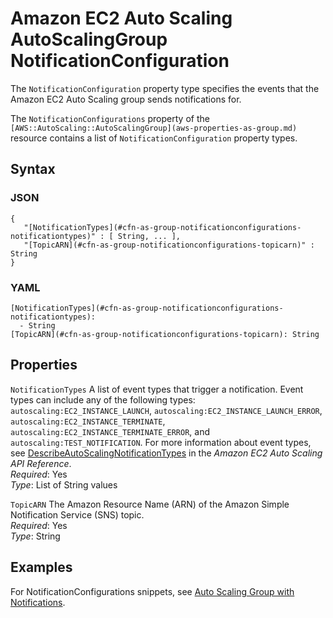 # Amazon EC2 Auto Scaling AutoScalingGroup NotificationConfiguration<a name="aws-properties-as-notificationconfigurations"></a>

The `NotificationConfiguration` property type specifies the events that the Amazon EC2 Auto Scaling group sends notifications for\.

The `NotificationConfigurations` property of the `[AWS::AutoScaling::AutoScalingGroup](aws-properties-as-group.md)` resource contains a list of `NotificationConfiguration` property types\.

## Syntax<a name="w2922ab1c21c10c38c13c50b7"></a>

### JSON<a name="aws-properties-as-notificationconfigurations-syntax.json"></a>

```
{
   "[NotificationTypes](#cfn-as-group-notificationconfigurations-notificationtypes)" : [ String, ... ],
   "[TopicARN](#cfn-as-group-notificationconfigurations-topicarn)" : String
}
```

### YAML<a name="aws-properties-as-notificationconfigurations-syntax.yaml"></a>

```
[NotificationTypes](#cfn-as-group-notificationconfigurations-notificationtypes):
  - String
[TopicARN](#cfn-as-group-notificationconfigurations-topicarn): String
```

## Properties<a name="w2922ab1c21c10c38c13c50b9"></a>

`NotificationTypes`  <a name="cfn-as-group-notificationconfigurations-notificationtypes"></a>
A list of event types that trigger a notification\. Event types can include any of the following types: `autoscaling:EC2_INSTANCE_LAUNCH`, `autoscaling:EC2_INSTANCE_LAUNCH_ERROR`, `autoscaling:EC2_INSTANCE_TERMINATE`, `autoscaling:EC2_INSTANCE_TERMINATE_ERROR`, and `autoscaling:TEST_NOTIFICATION`\. For more information about event types, see [DescribeAutoScalingNotificationTypes](https://docs.aws.amazon.com/autoscaling/ec2/APIReference/API_DescribeAutoScalingNotificationTypes.html) in the *Amazon EC2 Auto Scaling API Reference*\.  
*Required*: Yes  
*Type*: List of String values

`TopicARN`  <a name="cfn-as-group-notificationconfigurations-topicarn"></a>
The Amazon Resource Name \(ARN\) of the Amazon Simple Notification Service \(SNS\) topic\.  
*Required*: Yes  
*Type*: String

## Examples<a name="w2922ab1c21c10c38c13c50c11"></a>

For NotificationConfigurations snippets, see [Auto Scaling Group with Notifications](quickref-autoscaling.md#scenario-as-notification)\.